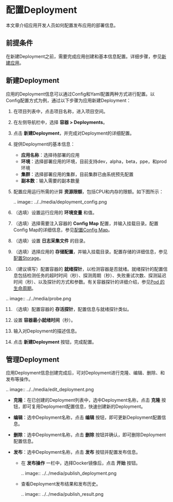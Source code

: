 # 配置Deployment

本文章介绍应用开发人员如何配置发布应用的部署信息。

## 前提条件

在新建Deployment之前，需要完成应用创建和基本信息配置。详细步骤，参见[新建应用](../admin/managing_app#newapp)。

## 新建Deployment

应用的Deployment信息可以通过Config和Yaml配置两种方式进行配置。以Config配置方式为例，通过以下步骤为应用新建Deployment：

1. 在项目列表中，点击项目名称，进入项目空间。

2. 在左侧导航栏中，选择 **容器 > Deployments**。

3. 点击 **新建Deployment**，并完成对Deployment的详细配置。

4. 提供Deployment的基本信息：

   - **应用名称**：选择待部署的应用
   - **环境**：选择部署应用的环境，目前支持dev，alpha，beta，ppe，和prod环境
   - **集群**：选择部署应用的集群，目前集群已由系统预先配置
   - **副本数**：输入需要的副本数量

5. 配置应用运行所需的计算 **资源限额**，包括CPU和内存的限额。如下图所示：

   .. image:: ../../media/deployment_config.png

6. （选填）设置运行应用的 **环境变量** 和值。

7. （选填）选择需要注入容器的 **Config Map** 配置，并输入挂载目录。配置Config Map的详细信息，参见[配置Config Map](configuring_configmap_secret)。

8. （选填）设置 **日志采集文件** 的目录。

9. （选填）选择应用的 **存储配置**，并输入挂载目录。配置存储的详细信息，参见[配置Storage](configuring_storage)。

10. （建议填写）配置容器的 **就绪探针**，以检测容器是否就绪。就绪探针的配置信息包括检测任务的超时时间（秒）、探测周期（秒）、失败重试次数、探测延迟时间（秒）、以及探针的方式和参数。有关容器探针的详细介绍，参见[Pod 的生命周期](https://kubernetes.io/zh/docs/concepts/workloads/pods/pod-lifecycle)。

  .. image:: ../../media/probe.png

11. （选填）配置容器的 **存活探针**，配置信息与就绪探针类似。

12. 设置 **容器最小就绪时间**（秒）。

13. 输入对Deployment的描述信息。

14. 点击 **新建Deployment** 按钮，完成配置。

## 管理Deployment

应用Deployment信息创建完成后，可对Deployment进行克隆、编辑、删除、和发布等操作。

.. image:: ../../media/edit_deployment.png

- **克隆**：在已创建的Deployment列表中，选中Deployment名称，点击 **克隆** 按钮，即可复用Deployment配置信息，快速创建新的Deployment。

- **编辑**：选中Deployment名称，点击 **编辑** 按钮，即可更新Deployment配置信息。

- **删除**：选中Deployment名称，点击 **删除** 按钮并确认，即可删除Deployment配置信息。

- **发布**：选中Deployment名称，点击 **发布** 按钮并配置发布信息。

   - 在 **发布操作** 一栏中，选择Docker镜像后，点击 **开始** 按钮。

     .. image:: ../../media/publish_deployment.png

   - 查看Deployment发布结果和发布历史。

     .. image:: ../../media/publish_result.png

<!--end-->